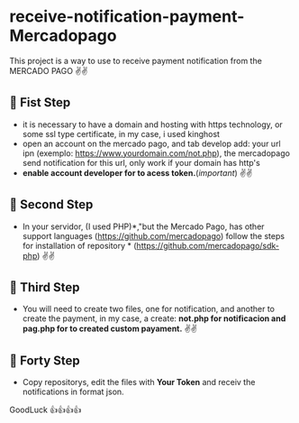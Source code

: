 # receive-notification-payment-Mercadopago
This project is a way to use to receive payment notification from the MERCADO PAGO
✌✌
## 🚀 Fist Step
   - it is necessary to have a domain and hosting with https technology, or some ssl type certificate, in my case, i used kinghost
   - open an account on the mercado pago, and tab develop add: your url ipn (exemplo: https://www.yourdomain.com/not.php), the mercadopago send notification for this url, only 
   work if your domain has http's
   - **enable  account developer for to acess token.**(*important*)
✌✌
## 🚀 Second Step
  - In your servidor, (I used PHP)*,"but the Mercado Pago, has other support languages (https://github.com/mercadopago) follow the steps for installation of repository *
  (https://github.com/mercadopago/sdk-php)
✌✌
## 🚀 Third Step
  - You will need to create two files, one for notification, and another to create the payment, in my case, a create: **not.php for notificacion and  pag.php for to created custom payament.**
✌✌
## 🚀 Forty Step
  - Copy repositorys, edit  the files with **Your Token** and receiv  the notifications in format json.

  GoodLuck 👍👍👍👍
  
